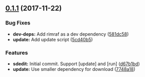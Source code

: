 <a name="0.1.1"></a>
## [0.1.1](https://github.com/nicojs/node-sdedit/compare/d67b1bd...v0.1.1) (2017-11-22)


### Bug Fixes

* **dev-deps:** Add rimraf as a dev dependency ([581dc58](https://github.com/nicojs/node-sdedit/commit/581dc58))
* **update:** Add update script ([5cd40b5](https://github.com/nicojs/node-sdedit/commit/5cd40b5))


### Features

* **sdedit:** Initial commit. Support [update] and [run] ([d67b1bd](https://github.com/nicojs/node-sdedit/commit/d67b1bd))
* **update:** Use smaller dependency for download ([7748a18](https://github.com/nicojs/node-sdedit/commit/7748a18))



